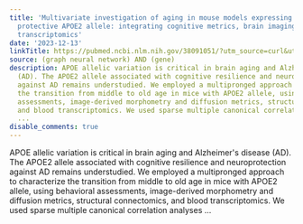 ```yaml
---
title: 'Multivariate investigation of aging in mouse models expressing the Alzheimer''s
  protective APOE2 allele: integrating cognitive metrics, brain imaging, and blood
  transcriptomics'
date: '2023-12-13'
linkTitle: https://pubmed.ncbi.nlm.nih.gov/38091051/?utm_source=curl&utm_medium=rss&utm_campaign=pubmed-2&utm_content=1x5bM_TNL8gjogAcnslpo2s2PbDe-61JVM2h9yowOYSiZ7Dkrt&fc=20220919211934&ff=20231214170700&v=2.18.0
source: (graph neural network) AND (gene)
description: APOE allelic variation is critical in brain aging and Alzheimer's disease
  (AD). The APOE2 allele associated with cognitive resilience and neuroprotection
  against AD remains understudied. We employed a multipronged approach to characterize
  the transition from middle to old age in mice with APOE2 allele, using behavioral
  assessments, image-derived morphometry and diffusion metrics, structural connectomics,
  and blood transcriptomics. We used sparse multiple canonical correlation analyses
  ...
disable_comments: true
---
```

APOE allelic variation is critical in brain aging and Alzheimer's disease (AD). The APOE2 allele associated with cognitive resilience and neuroprotection against AD remains understudied. We employed a multipronged approach to characterize the transition from middle to old age in mice with APOE2 allele, using behavioral assessments, image-derived morphometry and diffusion metrics, structural connectomics, and blood transcriptomics. We used sparse multiple canonical correlation analyses ...